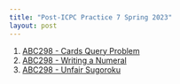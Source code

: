 ```yaml
---
title: "Post-ICPC Practice 7 Spring 2023"
layout: post
---
```

1. [ABC298 - Cards Query Problem](https://atcoder.jp/contests/abc298/tasks/abc298_c)
2. [ABC298 - Writing a Numeral](https://atcoder.jp/contests/abc298/tasks/abc298_d)
3. [ABC298 - Unfair Sugoroku](https://atcoder.jp/contests/abc298/tasks/abc298_e)
